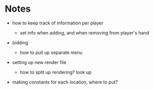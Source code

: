 Notes
=======

- how to keep track of information per player
	- set info when adding, and when removing from player's hand
- bidding
	- how to pull up separate menu


- setting up new render file
	- how to split up rendering? look up
- making constants for each location, where to put?
